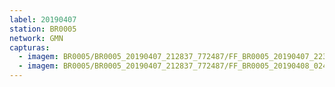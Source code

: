 ```yaml
---
label: 20190407
station: BR0005
network: GMN
capturas:
  - imagem: BR0005/BR0005_20190407_212837_772487/FF_BR0005_20190407_223930_707_0102912.fits_maxpixel.jpg
  - imagem: BR0005/BR0005_20190407_212837_772487/FF_BR0005_20190408_024353_292_0349952.fits_maxpixel.jpg
---
```

